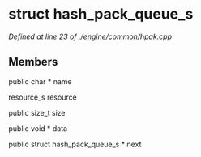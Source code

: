 # struct hash_pack_queue_s

*Defined at line 23 of ./engine/common/hpak.cpp*

## Members

public char * name

resource_s resource

public size_t size

public void * data

public struct hash_pack_queue_s * next



